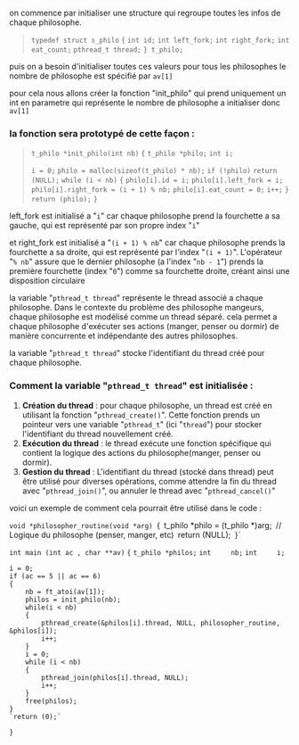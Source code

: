 
on commence par initialiser une structure qui regroupe toutes les infos de chaque philosophe.

> `typedef struct s_philo`
> `{`
> 	`int id;`
> 	`int left_fork;`
> 	`int right_fork;`
> 	`int eat_count;`
> 	`pthread_t thread;`
> `} t_philo;`

puis on a besoin d'initialiser toutes ces valeurs pour tous les philosophes
le nombre de philosophe est spécifié par `av[1]` 

pour cela nous allons créer la fonction "init_philo" qui prend uniquement un int en parametre qui représente le nombre de philosophe a initialiser donc `av[1]`

### la fonction sera prototypé de cette façon :

> `t_philo *init_philo(int nb)`
> `{`
> 	`t_philo *philo;`
> 	`int i;`
> 	
> 	`i = 0;`
> 	`philo = malloc(sizeof(t_philo) * nb);`
> 	`if (!philo)`
> 		`return (NULL);`
> 	`while (i < nb)`
> 	`{`
> 		`philo[i].id = i;`
> 		`philo[i].left_fork = i;`
> 		`philo[i].right_fork = (i + 1) % nb;`
> 		`philo[i].eat_count = 0;`
> 		`i++;`
> 	`}`
> 	`return (philo);`
> `}`


left_fork est initialisé a "`i`" car chaque philosophe prend la fourchette a sa gauche, qui est représenté par son propre index "`i`"

et right_fork est initialisé a "`(i + 1) % nb`" car chaque philosophe prends la fourchette a sa droite, qui est représenté par l'index "`(i + 1)`".
L'opérateur "`% nb`" assure que le dernier philosophe (a l'index "`nb - 1`") prends la première fourchette (index "`0`") comme sa fourchette droite, créant ainsi une disposition circulaire 

la variable "`pthread_t thread`" représente le thread associé a chaque philosophe.
Dans le contexte du problème des philosophe mangeurs, chaque philosophe est modélisé comme un thread séparé. cela permet a chaque philosophe d'exécuter ses actions (manger, penser ou dormir) de manière concurrente et indépendante des autres philosophes.

la variable "`pthread_t thread`" stocke l'identifiant du thread créé pour chaque philosophe.

### Comment la variable "`pthread_t thread`" est initialisée :

1. **Création du thread** : pour chaque philosophe, un thread est créé en utilisant la fonction "`pthread_create()`". Cette fonction prends un pointeur vers une variable "`pthread_t`" (ici "`thread`") pour stocker l'identifiant du thread nouvellement créé.
2. **Exécution du thread** : le thread exécute une fonction spécifique qui contient la logique des actions du philosophe(manger, penser ou dormir).
3. **Gestion du thread** : L'identifiant du thread (stocké dans thread) peut être utilisé pour diverses opérations, comme attendre la fin du thread avec "`pthread_join()`", ou annuler le thread avec "`pthread_cancel()`" 

voici un exemple de comment cela pourrait être utilisé dans le code :

`void *philosopher_routine(void *arg)
`{`
	`t_philo *philo = (t_philo *)arg;`
	`// Logique du philosophe (penser, manger, etc)`
	`return (NULL);`
`}`

`int main (int ac , char **av)`
`{`
	`t_philo *philos;`
	`int     nb;`
	`int     i;`
	
	i = 0;
	if (ac == 5 || ac == 6)
	{
		nb = ft_atoi(av[1]);
		philos = init_philo(nb);
		while(i < nb)
		{
			pthread_create(&philos[i].thread, NULL, philosopher_routine, &philos[i]);
			i++;
		}
		i = 0;
		while (i < nb)
		{
			pthread_join(philos[i].thread, NULL);
			i++;
		}
		free(philos);
	}
	`return (0);`

`}`




